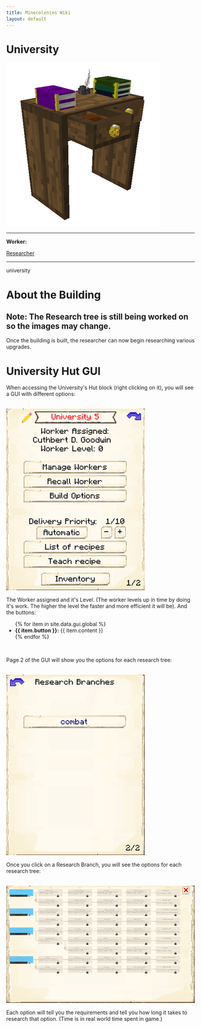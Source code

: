 ```yaml
---
title: Minecolonies Wiki
layout: default
---
```

# University

<div class="infobox box text-center">
    <img src="../../assets/images/buildings/university.png" alt="University's Hut" />
    <hr />
    <div class="row section-text text-left">
        <div class="col">
        <p><strong>Worker:</strong></p>
        </div>
        <div class="col">
        <p><a href="../workers/researcher">Researcher</a></p>
        </div>
    </div>
    <hr />
    <recipe>university</recipe>
</div>

# About the Building

## Note: The Research tree is still being worked on so the images may change.

Once the building is built, the researcher can now begin researching various upgrades. 

# University Hut GUI

When accessing the University's Hut block (right clicking on it), you will see a GUI with different options:

<br>
<div class="row">
  <div class="col-sm-12 col-md">
    <img src="../../assets/images/gui/universitygui1.png" class="img-fluid mx-auto" alt="University GUI">
  </div>
  <div class="col-sm-12 col-md">
    <p>The Worker assigned and it's Level. (The worker levels up in time by doing it's work. The higher the level the faster and more efficient it will be). And the buttons:</p>
    <ul>
      {% for item in site.data.gui.global %}
        <li><strong>{{ item.button }}:</strong> {{ item.content }}</li>
      {% endfor %}
    </ul>
  </div>
</div>
<br>

Page 2 of the GUI will show you the options for each research tree:

<br>
<div class="row">
  <div class="col-sm-12 col-md">
    <img src="../../assets/images/gui/universitygui2.png" class="img-fluid mx-auto" alt="University GUI Page 2">
  </div>
  <div class="col-sm-12 col-md">
</div>

Once you click on a Research Branch, you will see the options for each research tree:

<br>
<div class="row">
  <div class="col-sm-12 col-md">
    <img src="../../assets/images/gui/universitygui3.png" class="img-fluid mx-auto" alt="University GUI Page 2">
  </div>
  <div class="col-sm-12 col-md">
</div>

Each option will tell you the requirements and tell you how long it takes to research that option. (Time is in real world time spent in game.)
